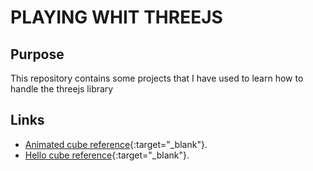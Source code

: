 # PLAYING WHIT THREEJS

## Purpose
This repository contains some projects that I have used to learn how to handle the threejs library


## Links
- [Animated cube reference](https://threejs.org/docs/index.html#manual/en/introduction/Creating-a-scene){:target="_blank"}.
- [Hello cube reference](https://discoverthreejs.com/book/first-steps/first-scene/){:target="_blank"}.
